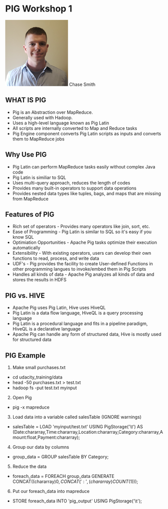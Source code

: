 # PIG Workshop 1
![](resources/smith.png) 
Chase Smith


## WHAT IS PIG
* Pig is an Abstraction over MapReduce.
* Generally used with Hadoop.
* Uses a high-level language known as Pig Latin
* All scripts are internally converted to Map and Reduce tasks
* Pig Engine component converts Pig Latin scripts as inputs and converts them to MapReduce jobs

## Why Use PIG
* Pig Latin can perform MapReduce tasks easily without complex Java code
* Pig Latin is similiar to SQL
* Uses multi-query approach, reduces the length of codes
* Provides many built-in operators to support data operations
* Provides nested data types like tuples, bags, and maps that are missing from MapReduce

## Features of PIG
* Rich set of operators - Provides many operators like join, sort, etc.
* Ease of Programming - Pig Latin is similar to SQL so it's easy if you know SQL
* Optimiation Opportunities - Apache Pig tasks optimize their execution automatically
* Extensibility - With existing operators, users can develop their own functions to read, process, and write data
* UDF's - Pig provides the facility to create User-defined Functions in other programming langues to invoke/embed them in Pig Scripts
* Handles all kinds of data - Apache Pig analyzes all kinds of data and stores the results in HDFS

## PIG vs. HIVE
* Apache Pig uses Pig Latin, Hive uses HiveQL
* Pig Latin is a data flow language, HiveQL is a query processing language
* Pig Latin is a procedural language and fits in a pipeline paradigm, HiveQL is a declarative language
* Apache Pig can handle any form of structured data, Hive is mostly used for structured data

## PIG Example

1. Make small purchases.txt
 - cd udacity_training/data
 - head -50 purchases.txt > test.txt
 - hadoop fs -put test.txt myinput

2. Open Pig
 - pig -x mapreduce
 
3. Load data into a variable called salesTable (IGNORE warnings)
 - salesTable = LOAD 'myinput/test.txt' USING PigStorage('\t') AS (Date:chararray,Time:chararray,Location:chararray,Category:chararray,Amount:float,Payment:chararray);

4. Group our data by columns
 - group_data = GROUP salesTable BY Category;

5. Reduce the data
 - foreach_data = FOREACH group_data GENERATE CONCAT((chararray)$0,CONCAT(':',(chararray)COUNT($1)));

6. Put our foreach_data into mapreduce
 - STORE foreach_data INTO 'pig_output' USING PigStorage('\t');

